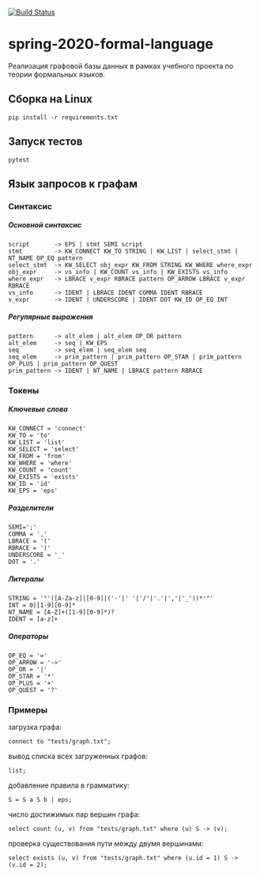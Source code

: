 [![Build Status](https://travis-ci.com/aleksandrina-streltsova/spring-2020-formal-language.svg?branch=dev)](https://travis-ci.com/aleksandrina-streltsova/spring-2020-formal-language)
# spring-2020-formal-language
Реализация графовой базы данных в рамках учебного проекта по теории формальных языков.

## Сборка на Linux
    pip install -r requirements.txt
## Запуск тестов
    pytest 
## Язык запросов к графам
### Синтаксис
##### Основной синтаксис
```
script       -> EPS | stmt SEMI script
stmt         -> KW_CONNECT KW_TO STRING | KW_LIST | select_stmt | NT_NAME OP_EQ pattern
select_stmt  -> KW_SELECT obj_expr KW_FROM STRING KW_WHERE where_expr 
obj_expr     -> vs_info | KW_COUNT vs_info | KW_EXISTS vs_info 
where_expr   -> LBRACE v_expr RBRACE pattern OP_ARROW LBRACE v_expr RBRACE
vs_info      -> IDENT | LBRACE IDENT COMMA IDENT RBRACE
v_expr       -> IDENT | UNDERSCORE | IDENT DOT KW_ID OP_EQ INT
```
##### Регулярные выражения
```
pattern      -> alt_elem | alt_elem OP_OR pattern
alt_elem     -> seq | KW_EPS
seq          -> seq_elem | seq_elem seq
seq_elem     -> prim_pattern | prim_pattern OP_STAR | prim_pattern OP_PLUS | prim_pattern OP_QUEST
prim_pattern -> IDENT | NT_NAME | LBRACE pattern RBRACE
```
### Токены
##### Ключевые слова
```
KW_CONNECT = 'connect'
KW_TO = 'to'
KW_LIST = 'list'
KW_SELECT = 'select'
KW_FROM = 'from'
KW_WHERE = 'where'
KW_COUNT = 'count'
KW_EXISTS = 'exists'
KW_ID = 'id'
KW_EPS = 'eps'
```
##### Разделители
```
SEMI=';'
COMMA = ','
LBRACE = '('
RBRACE = ')'
UNDERSCORE = '_'
DOT = '.'
```
##### Литералы
```
STRING = '"'([A-Za-z]|[0-9]|('-'|' '|'/'|'.'|','|'_'))*'"' 
INT = 0|[1-9][0-9]*
NT_NAME = [A-Z]+([1-9][0-9]*)?
IDENT = [a-z]+
```
##### Операторы
```
OP_EQ = '='
OP_ARROW = '->'
OP_OR = '|'
OP_STAR = '*'
OP_PLUS = '+'
OP_QUEST = '?'
```
### Примеры
загрузка графа:
```
connect to "tests/graph.txt";
```
вывод списка всех загруженных графов:
```
list;
```
добавление правила в грамматику:
```
S = S a S b | eps;
```
число достижимых пар вершин графа:
```
select count (u, v) from "tests/graph.txt" where (u) S -> (v);
```
проверка существования пути между двумя вершинами:
```
select exists (u, v) from "tests/graph.txt" where (u.id = 1) S -> (v.id = 2);
```
